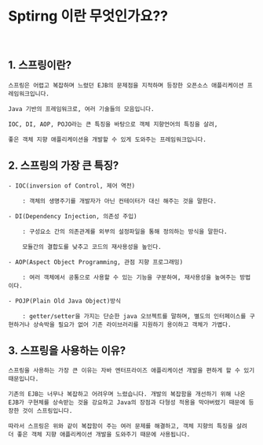 # Sptirng 이란 무엇인가요??
<br>

## 1. 스프링이란?

    스프링은 어렵고 복잡하며 느렸던 EJB의 문제점을 지적하며 등장한 오픈소스 애플리케이션 프레임워크입니다.

    Java 기반의 프레임워크로, 여러 기술들의 모음입니다.

    IOC, DI, AOP, POJO라는 큰 특징을 바탕으로 객체 지향언어의 특징을 살려, 

    좋은 객체 지향 애플리케이션을 개발할 수 있게 도와주는 프레임워크입니다.

## 2. 스프링의 가장 큰 특징?
    - IOC(inversion of Control, 제어 역전)

        : 객체의 생명주기를 개발자가 아닌 컨테이터가 대신 해주는 것을 말한다.

    - DI(Dependency Injection, 의존성 주입)

        : 구성요소 간의 의존관계를 외부의 설정파일을 통해 정의하는 방식을 말한다.

        모듈간의 결합도를 낮추고 코드의 재사용성을 높인다.

    - AOP(Aspect Object Programming, 관점 지향 프로그래밍)

        : 여러 객체에서 공통으로 사용할 수 있는 기능을 구분하여, 재사용성을 높여주는 방법이다.

    - POJP(Plain Old Java Object)방식

        : getter/setter을 가지는 단순한 java 오브젝트를 말하며, 별도의 인터페이스를 구현하거나 상속박을 필요가 없어 기존 라이브러리를 지원하기 용이하고 객체가 가볍다.

## 3. 스프링을 사용하는 이유?

    스프링을 사용하는 가장 큰 이유는 자바 엔터프라이즈 애플리케이션 개발을 편하게 할 수 있기 때문입니다.

    기존의 EJB는 너무나 복잡하고 어려우며 느렸습니다. 개발의 복잡함을 개선하기 위해 나온 EJB가 구현체를 상속받는 것을 강요하고 Java의 장점과 다형성 적용을 막아버렸기 때문에 등장한 것이 스프링입니다.

    따라서 스프링은 위와 같이 복잡함이 주는 여러 문제를 해결하고, 객체 지향의 특징을 살려 더 좋은 객체 지향 애플리케이션 개발을 도와주기 때문에 사용됩니다.

